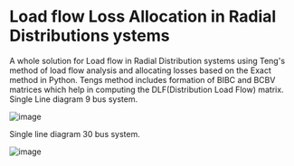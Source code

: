 # Load flow Loss Allocation in Radial Distributions ystems
A whole solution for Load flow in Radial Distribution systems using Teng's method of load flow analysis and allocating losses based on the Exact method in Python.
Tengs method includes formation of BIBC and BCBV matrices which help in computing the DLF(Distribution Load Flow) matrix.
Single Line diagram 9 bus system.

![image](https://user-images.githubusercontent.com/83206285/133890536-1e883415-7e50-425f-aa0f-10c769385593.png)

Single line diagram 30 bus system.

![image](https://user-images.githubusercontent.com/83206285/133890558-a784cd9e-31b3-4219-b5cd-1b5463b6a72e.png)


